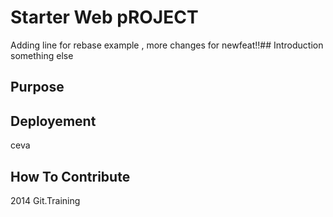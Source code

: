 # Starter Web pROJECT

 Adding line for rebase example , more changes for newfeat!!## Introduction
something else
## Purpose

## Deployement
ceva
## How To Contribute
2014 Git.Training